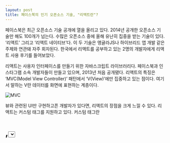 ```yaml
---
layout: post
title: 페이스북의 인기 오픈소스 기술, "리액트란"?
---
```



페이스북은 최근 오픈소스 기술 공개에 열을 올리고 있다. 2014년 공개한 오픈소스 기술만 해도 100개가 넘는다. 수많은 오픈소스 중에 올해 유난히 집중을 받는 기술이 있다. ‘리액트’ 그리고 ‘리액트 네이티브’다. 이 두 기술은 앵귤라JS나 하이브리드 앱 개발 같은 주제와 연관돼 자주 회자된다. 한국에서 리액트를 공부하고 있는 2명의 개발자에게 리액트 사용 후기를 들어보았다.

리액트는 사용자 인터페이스를 만들기 위한 자바스크립트 라이브러리다. 페이스북과 인스타그램 소속 개발자들이 만들고 있으며, 2013년 처음 공개됐다. 리액트의 특징은 ‘MVC(Model View Controller)’ 패턴에서 ‘V(View)’에만 집중하고 있는 점이다. 여기서 말하는 V란 데이터를 화면에 표현하는 계층이다.

![MVC](https://raw.githubusercontent.com/kimjaegon/kimjaegon.github.io/master/images/react_01_V_of_MVC-re.jpg)

뷰와 관련된 UI만 구현하고픈 개발자가 있다면, 리액트의 장점을 크게 느낄 수 있다. 리액트는 커스텀 태그를 지원하고 있다. 커스텀 태그란 <h1>,<select>처럼 미리 지정된 태그 외에 나만의 태그를 만들어 웹을 개발하는 방식이다. 커스텀 태그로 웹을 개발하는 방식은 최근 주목받는 웹 개발 트렌드 중 하나다.

![custom_tag](https://raw.githubusercontent.com/kimjaegon/kimjaegon.github.io/master/images/react_03_custom_tag.jpg)

개발자는 ‘React.createClass’같은 문법을 활용해 리액트 안에서 커스텀 태그를 만들 수 있다. 커스텀 태그는 각 기능을 모듈화하고 향후 전체 코드를 쉽게 이해할 수 있게 돕고, 개발자는 소스코드 수정과 재활용도 더 편히 할 수 있다. 가령 <덧글앱>이라는 태그를 만들고, 그 안에 <덧글 목록>을 만들고, <덧글 목록>안에 다시 <덧글 내용>을 정의한다. 개발자는 나중에 미리 정의된 <덧글 내용> 기능을 재활용할 수 있다. 태그로 정의된 하나의 기능 혹은 재활용할 수 있는 요소를 컴포넌트라고 부른다.  이 외에도 리액트는 가상 DOM을 지원하고 단방향 데이터 바인딩 기능 등을 제공해 주목을 받고 있다.

![component](https://raw.githubusercontent.com/kimjaegon/kimjaegon.github.io/master/images/react_02_component1-800x643.jpg)

리액트가 좀 더 부상하게 된 계기는 올해 발표된 ‘리액트 네이티브’ 덕분이었다. 리액트 네이티브는 네이티브 모바일 앱을 만들기 위한 프레임워크다. 리액트 네이티브는 리액트를 기반으로 개발됐다. 리액트가 웹 개발자 혹은 하이브리드 앱 개발자에게 관심을 끌 수 있는 기술이라면, 리액트 네이티브는 모바일 개발자들이 주목할 만한 기술이다. 2015년 1월 리액트 컨퍼런스에서 발표됐다.

![native_logo](https://raw.githubusercontent.com/kimjaegon/kimjaegon.github.io/master/images/react_07_React_Native_logo.jpg)

대다수 모바일 앱은 하이브리드 앱이 아닌 네이티브 앱 형식으로 개발된다. 일반적으로 하이브리드 앱, 다시말해 안드로이드와 iOS에서 동시에 작동하는 소스코드를 작성하려면 ‘웹뷰’를 이용해야 했다. 웹뷰를 이용한 하이브리드 앱 기술은 기존 네티이브 앱에서 지원하는 속성을 이용하지 못했다. 여기서 리액트 네이티브만의 차이점이 나온다. 리액트 네이티브를 이용하면<TabBarIOS>같은 애플이 지원하는 네이티브 속성에 그대로 이용할 수 있다.

![tabbar_ios](https://raw.githubusercontent.com/kimjaegon/kimjaegon.github.io/master/images/react_04_TabBarIOS-800x520.jpg)

또한 자바스크립트는 컴파일 된 자바, 오브젝티브C에 비해 느린 언어다. 자바스크립트로 앱을 만들어도 언어의 한계 때문에 병목 현상이 일어난다. 리액트 네이티브는 자바스크립트 코드와 네이티브 코드를 별도 스레드로 분리한 뒤 둘 사이의 통신을 비동기식으로 만든다. 이 때문에 네이티브가 자바스크립트 때문에 느려지는 현상이 없어진다. 기존 하이브리드 앱보다 좋은 성능 덕에 리액트 네이티브는 더 주목받았다.

리액트를 적극 활용한 대표 서비스는 인스타그램이다. 그 외에도 넷플릭스, 에어비앤비, 세일즈포스의 웹서비스에도 리액트가 사용됐다. 깃허브의 ‘아톰 에디터’같은 데스크톱 응용프로그램에도 리액트가 활용됐다. 현재 깃허브 코드 저장소의 인기를 보여주는 ‘스타’ 수도 꾸준히 올라가고 있고, 실제 소스코드 업데이트 주기도 빨라지고 있다.

